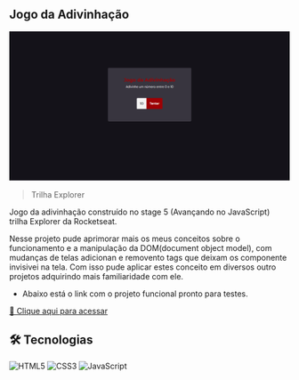 ## Jogo da Adivinhação

![preview](./Preview.PNG)

> Trilha Explorer

Jogo da adivinhação construído no stage 5 (Avançando no JavaScript) trilha Explorer da Rocketseat.

Nesse projeto pude aprimorar mais os meus conceitos sobre o funcionamento e a manipulação da DOM(document object model), com mudanças de telas adicionan e removento tags que deixam os componente invisivei na tela. Com isso pude aplicar estes conceito em diversos outro projetos adquirindo mais familiaridade com ele. <br>
 - Abaixo está o link com o projeto funcional pronto para testes.


[🔗 Clique aqui para acessar]()

## 🛠️ Tecnologias

![HTML5](https://img.shields.io/badge/HTML5-E34F26?style=for-the-badge&logo=html5&logoColor=white)
![CSS3](https://img.shields.io/badge/CSS3-1572B6?style=for-the-badge&logo=css3&logoColor=white)
![JavaScript](https://img.shields.io/badge/JavaScript-F7DF1E?style=for-the-badge&logo=javascript&logoColor=white)
